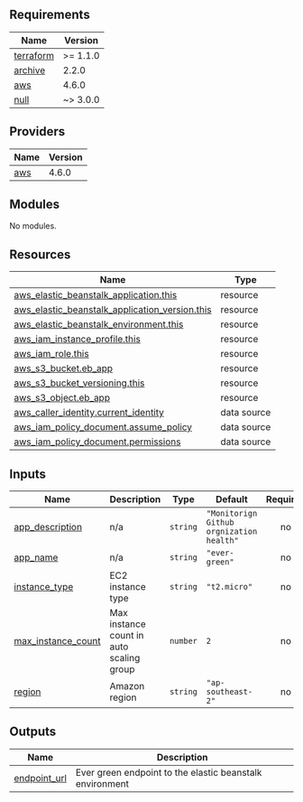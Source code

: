 <!-- BEGIN_TF_DOCS -->
## Requirements

| Name | Version |
|------|---------|
| <a name="requirement_terraform"></a> [terraform](#requirement\_terraform) | >= 1.1.0 |
| <a name="requirement_archive"></a> [archive](#requirement\_archive) | 2.2.0 |
| <a name="requirement_aws"></a> [aws](#requirement\_aws) | 4.6.0 |
| <a name="requirement_null"></a> [null](#requirement\_null) | ~> 3.0.0 |

## Providers

| Name | Version |
|------|---------|
| <a name="provider_aws"></a> [aws](#provider\_aws) | 4.6.0 |

## Modules

No modules.

## Resources

| Name | Type |
|------|------|
| [aws_elastic_beanstalk_application.this](https://registry.terraform.io/providers/hashicorp/aws/4.6.0/docs/resources/elastic_beanstalk_application) | resource |
| [aws_elastic_beanstalk_application_version.this](https://registry.terraform.io/providers/hashicorp/aws/4.6.0/docs/resources/elastic_beanstalk_application_version) | resource |
| [aws_elastic_beanstalk_environment.this](https://registry.terraform.io/providers/hashicorp/aws/4.6.0/docs/resources/elastic_beanstalk_environment) | resource |
| [aws_iam_instance_profile.this](https://registry.terraform.io/providers/hashicorp/aws/4.6.0/docs/resources/iam_instance_profile) | resource |
| [aws_iam_role.this](https://registry.terraform.io/providers/hashicorp/aws/4.6.0/docs/resources/iam_role) | resource |
| [aws_s3_bucket.eb_app](https://registry.terraform.io/providers/hashicorp/aws/4.6.0/docs/resources/s3_bucket) | resource |
| [aws_s3_bucket_versioning.this](https://registry.terraform.io/providers/hashicorp/aws/4.6.0/docs/resources/s3_bucket_versioning) | resource |
| [aws_s3_object.eb_app](https://registry.terraform.io/providers/hashicorp/aws/4.6.0/docs/resources/s3_object) | resource |
| [aws_caller_identity.current_identity](https://registry.terraform.io/providers/hashicorp/aws/4.6.0/docs/data-sources/caller_identity) | data source |
| [aws_iam_policy_document.assume_policy](https://registry.terraform.io/providers/hashicorp/aws/4.6.0/docs/data-sources/iam_policy_document) | data source |
| [aws_iam_policy_document.permissions](https://registry.terraform.io/providers/hashicorp/aws/4.6.0/docs/data-sources/iam_policy_document) | data source |

## Inputs

| Name | Description | Type | Default | Required |
|------|-------------|------|---------|:--------:|
| <a name="input_app_description"></a> [app\_description](#input\_app\_description) | n/a | `string` | `"Monitorign Github orgnization health"` | no |
| <a name="input_app_name"></a> [app\_name](#input\_app\_name) | n/a | `string` | `"ever-green"` | no |
| <a name="input_instance_type"></a> [instance\_type](#input\_instance\_type) | EC2 instance type | `string` | `"t2.micro"` | no |
| <a name="input_max_instance_count"></a> [max\_instance\_count](#input\_max\_instance\_count) | Max instance count in auto scaling group | `number` | `2` | no |
| <a name="input_region"></a> [region](#input\_region) | Amazon region | `string` | `"ap-southeast-2"` | no |

## Outputs

| Name | Description |
|------|-------------|
| <a name="output_endpoint_url"></a> [endpoint\_url](#output\_endpoint\_url) | Ever green endpoint to the elastic beanstalk environment |
<!-- END_TF_DOCS -->